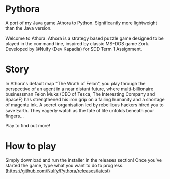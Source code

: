 # Pythora
A port of my Java game Athora to Python. Significantly more lightweight than the Java version.

Welcome to Athora. Athora is a strategy based puzzle game designed to be played in the command line, inspired by classic MS-DOS game Zork. Developed by @Nulfy (Dev Kapadia) for SDD Term 1 Assignment.

# Story
In Athora's default map "The Wrath of Felon", you play through the perspective of an agent in a near distant future, where multi-billionaire businessman Felon Muks (CEO of Tesca, The Interesting Company and SpaceF) has strengthened his iron grip on a failing humanity and a shortage of magenta ink. A secret organisation led by rebellious hackers hired you to save Earth. They eagerly watch as the fate of life unfolds beneath your fingers...

Play to find out more!

# How to play
Simply download and run the installer in the releases section! Once you've started the game, type what you want to do to progress. (https://github.com/Nulfy/Pythora/releases/latest)
